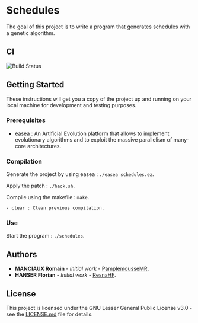 # Schedules

The goal of this project is to write a program that generates schedules with a genetic algorithm.

## CI

![Build Status](https://github.com/PamplemousseMR/Schedules/actions/workflows/build.yml/badge.svg)


## Getting Started

These instructions will get you a copy of the project up and running on your local machine for development and testing purposes.

### Prerequisites

- [easea](http://easea.unistra.fr/index.php/EASEA_platform) : An Artificial Evolution platform that allows to implement evolutionary algorithms and to exploit the massive parallelism of many-core architectures.

### Compilation

Generate the project by using easea : `./easea schedules.ez`.

Apply the patch : `./hack.sh`.

Compile using the makefile : `make`.

```
- clear : Clean previous compilation.
```

### Use

Start the program  : `./schedules`.

## Authors

* **MANCIAUX Romain** - *Initial work* - [PamplemousseMR](https://github.com/PamplemousseMR).
* **HANSER Florian** - *Initial work* - [ResnaHF](https://github.com/ResnaHF).

## License

This project is licensed under the GNU Lesser General Public License v3.0 - see the [LICENSE.md](LICENSE.md) file for details.